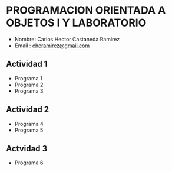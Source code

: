 # PROGRAMACION ORIENTADA A OBJETOS I Y LABORATORIO
- Nombre: Carlos Hector Castaneda Ramirez
- Email : chcramirez@gmail.com

## Actividad 1
- Programa 1
- Programa 2
- Programa 3

## Actividad 2
- Programa 4
- Programa 5

## Actvidad 3
- Programa 6
